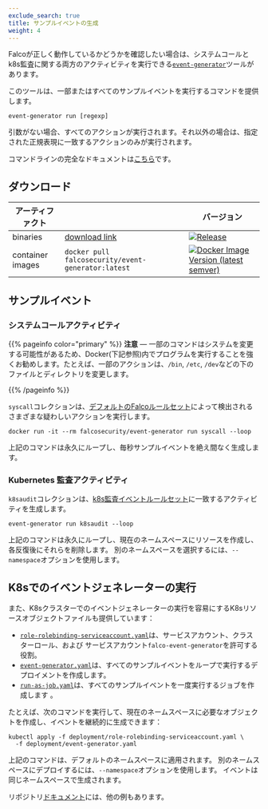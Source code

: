 ```yaml
---
exclude_search: true
title: サンプルイベントの生成
weight: 4
---
```


Falcoが正しく動作しているかどうかを確認したい場合は、システムコールとk8s監査に関する両方のアクティビティを実行できる[`event-generator`](https://github.com/falcosecurity/event-generator)ツールがあります。

このツールは、一部またはすべてのサンプルイベントを実行するコマンドを提供します。

```
event-generator run [regexp]
```
引数がない場合、すべてのアクションが実行されます。それ以外の場合は、指定された正規表現に一致するアクションのみが実行されます。

コマンドラインの完全なドキュメントは[こちら](https://github.com/falcosecurity/event-generator/blob/master/docs/event-generator_run.md)です。

## ダウンロード 
| アーティファクト     |  | バージョン |
|------|----------|----------|
| binaries | [download link](https://github.com/falcosecurity/event-generator/releases/latest) | [![Release](https://img.shields.io/github/release/falcosecurity/event-generator.svg?style=flat-square)](https://github.com/falcosecurity/event-generator/releases/latest) |
| container images | `docker pull falcosecurity/event-generator:latest` | [![Docker Image Version (latest semver)](https://img.shields.io/docker/v/falcosecurity/event-generator?color=blue&style=flat-square)](https://hub.docker.com/r/falcosecurity/event-generator/tags) |

## サンプルイベント

### システムコールアクティビティ

{{% pageinfo color="primary" %}}
**注意** — 一部のコマンドはシステムを変更する可能性があるため、Docker(下記参照)内でプログラムを実行することを強くお勧めします。たとえば、一部のアクションは、`/bin`, `/etc`, `/dev`などの下のファイルとディレクトリを変更します。

{{% /pageinfo %}}

`syscall`コレクションは、[デフォルトのFalcoルールセット](https://github.com/falcosecurity/falco/blob/master/rules/falco_rules.yaml)によって検出されるさまざまな疑わしいアクションを実行します。

```shell
docker run -it --rm falcosecurity/event-generator run syscall --loop
```

上記のコマンドは永久にループし、毎秒サンプルイベントを絶え間なく生成します。


### Kubernetes 監査アクティビティ

`k8saudit`コレクションは、[k8s監査イベントルールセット](https://github.com/falcosecurity/falco/blob/master/rules/k8s_audit_rules.yaml)に一致するアクティビティを生成します。


```shell
event-generator run k8saudit --loop
```

上記のコマンドは永久にループし、現在のネームスペースにリソースを作成し、各反復後にそれらを削除します。 別のネームスペースを選択するには、`--namespace`オプションを使用します。


## K8sでのイベントジェネレーターの実行

また、K8sクラスターでのイベントジェネレーターの実行を容易にするK8sリソースオブジェクトファイルも提供しています：

* [`role-rolebinding-serviceaccount.yaml`](https://github.com/falcosecurity/event-generator/blob/master/deployment/role-rolebinding-serviceaccount.yaml)は、サービスアカウント、クラスターロール、および サービスアカウント`falco-event-generator`を許可する役割。
* [`event-generator.yaml`](https://github.com/falcosecurity/event-generator/blob/master/deployment/event-generator.yaml)は、すべてのサンプルイベントをループで実行するデプロイメントを作成します。
* [`run-as-job.yaml`](https://github.com/falcosecurity/event-generator/blob/master/deployment/run-as-job.yaml)は、すべてのサンプルイベントを一度実行するジョブを作成します 。


たとえば、次のコマンドを実行して、現在のネームスペースに必要なオブジェクトを作成し、イベントを継続的に生成できます：

```
kubectl apply -f deployment/role-rolebinding-serviceaccount.yaml \
  -f deployment/event-generator.yaml
```

上記のコマンドは、デフォルトのネームスペースに適用されます。 別のネームスペースにデプロイするには、`--namespace`オプションを使用します。 イベントは同じネームスペースで生成されます。

リポジトリ[ドキュメント](https://github.com/falcosecurity/event-generator#with-kubernetes)には、他の例もあります。
